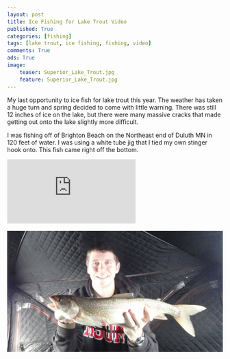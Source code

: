 ```yaml
---
layout: post
title: Ice Fishing for Lake Trout Video
published: True
categories: [fishing]
tags: [lake trout, ice fishing, fishing, video]
comments: True
ads: True
image:
    teaser: Superior_Lake_Trout.jpg
    feature: Superior_Lake_Trout.jpg
---
```


My last opportunity to ice fish for lake trout this year. The weather has taken a huge turn and spring decided to come with little warning. There was still 12 inches of ice on the lake, but there were many massive cracks that made getting out onto the lake slightly more difficult.

I was fishing off of Brighton Beach on the Northeast end of Duluth MN in 120 feet of water. I was using a white tube jig that I tied my own stinger hook onto. This fish came right off the bottom.

<iframe src="http://www.youtube.com/embed/xNv6j5CNuwc?showinfo=0&iv_load_policy=3&controls=1" frameborder="0" allowfullscreen></iframe>

![Lake Superior Laker](/images/Superior_Lake_Trout.jpg)
